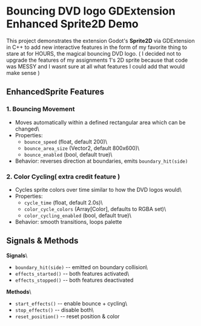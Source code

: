 # Bouncing DVD logo GDExtension Enhanced Sprite2D Demo

This project demonstrates the extension Godot's **Sprite2D** via GDExtension in C++ to add
new interactive features in the form of my favorite thing to stare at for HOURS, the magical bouncing DVD logo.
( I decided not to upgrade the features of my assignments 1's 2D sprite because that code was MESSY and I wasnt sure at all what features I could add that would make sense )

## EnhancedSprite Features

### 1. Bouncing Movement

-   Moves automatically within a defined rectangular area which can be changed\
-   Properties:
    -   `bounce_speed` (float, default 200)\
    -   `bounce_area_size` (Vector2, default 800x600)\
    -   `bounce_enabled` (bool, default true)\
-   Behavior: reverses direction at boundaries, emits
    `boundary_hit(side)`

### 2. Color Cycling( extra credit feature )

-   Cycles sprite colors over time similar to how the DVD logos would\
-   Properties:
    -   `cycle_time` (float, default 2.0s)\
    -   `color_cycle_colors` (Array\[Color\], defaults to RGBA set)\
    -   `color_cycling_enabled` (bool, default true)\
-   Behavior: smooth transitions, loops palette

## Signals & Methods

**Signals**\
- `boundary_hit(side)` -- emitted on boundary collision\
- `effects_started()` -- both features activated\
- `effects_stopped()` -- both features deactivated

**Methods**\
- `start_effects()` -- enable bounce + cycling\
- `stop_effects()` -- disable both\
- `reset_position()` -- reset position & color

